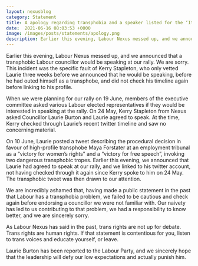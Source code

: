 ```yaml
---
layout: nexusblog
category: Statement
title: A apology regarding transphobia and a speaker listed for the ‘It’s Up To Us’ rally on June 19.
date:  2021-06-16 08:03:53 +0000
image: /images/posts/statements/apology.png
description: Earlier this evening, Labour Nexus messed up, and we announced that a transphobic Labour councillor would be speaking at our rally.
---
```


Earlier this evening, Labour Nexus messed up, and we announced that a transphobic Labour councillor would be speaking at our rally. We are sorry. This incident was the specific fault of Kerry Stapleton, who only vetted Laurie three weeks before we announced that he would be speaking, before he had outed himself as a transphobe, and did not check his timeline again before linking to his profile.

When we were planning for our rally on 19 June, members of the executive committee asked various Labour elected representatives if they would be interested in speaking at the rally. On 24 May, Kerry Stapleton from Nexus asked Councillor Laurie Burton and Laurie agreed to speak. At the time, Kerry checked through Laurie’s recent twitter timeline and saw no concerning material.

On 10 June, Laurie posted a tweet describing the procedural decision in favour of high-profile transphobe Maya Forstater at an employment tribunal as a “victory for women’s rights” and a “victory for free speech”, invoking two dangerous transphobic tropes. Earlier this evening, we announced that Laurie had agreed to speak at our rally, and we linked to his twitter account, not having checked through it again since Kerry spoke to him on 24 May. The transphobic tweet was then drawn to our attention.

We are incredibly ashamed that, having made a public statement in the past that Labour has a transphobia problem, we failed to be cautious and check again before endorsing a councillor we were not familiar with. Our naivety has led to us contributing to that problem, we had a responsibility to know better, and we are sincerely sorry.

As Labour Nexus has said in the past, trans rights are not up for debate. Trans rights are human rights. If that statement is contentious for you, listen to trans voices and educate yourself, or leave.

Laurie Burton has been reported to the Labour Party, and we sincerely hope that the leadership will defy our low expectations and actually punish him.